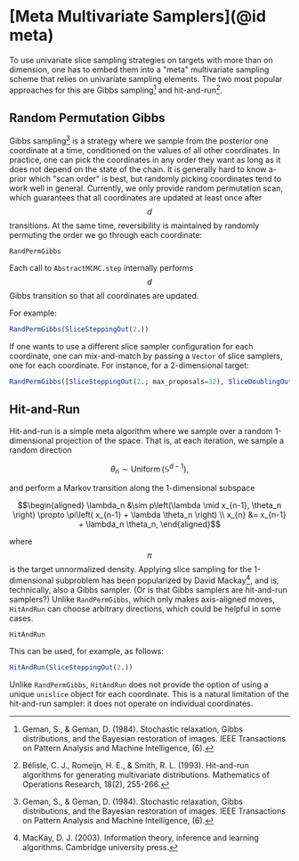 
# [Meta Multivariate Samplers](@id meta)
To use univariate slice sampling strategies on targets with more than on dimension, one has to embed them into a "meta" multivariate sampling scheme that relies on univariate sampling elements.
The two most popular approaches for this are Gibbs sampling[^GG1984] and hit-and-run[^BRS1993].

## Random Permutation Gibbs 
Gibbs sampling[^GG1984] is a strategy where we sample from the posterior one coordinate at a time, conditioned on the values of all other coordinates.
In practice, one can pick the coordinates in any order they want as long as it does not depend on the state of the chain.
It is generally hard to know a-prior which "scan order" is best, but randomly picking coordinates tend to work well in general.
Currently, we only provide random permutation scan, which guarantees that all coordinates are updated at least once after $$d$$ transitions.
At the same time, reversibility is maintained by randomly permuting the order we go through each coordinate:
```@docs
RandPermGibbs
```
Each call to `AbstractMCMC.step` internally performs $$d$$ Gibbs transition so that all coordinates are updated.

For example:
```julia
RandPermGibbs(SliceSteppingOut(2.))
```

If one wants to use a different slice sampler configuration for each coordinate, one can mix-and-match by passing a `Vector` of slice samplers, one for each coordinate.
For instance, for a 2-dimensional target:
```julia
RandPermGibbs([SliceSteppingOut(2.; max_proposals=32), SliceDoublingOut(2.),])
```

## Hit-and-Run 
Hit-and-run is a simple meta algorithm where we sample over a random 1-dimensional projection of the space.
That is, at each iteration, we sample a random direction
```math
    \theta_n \sim \operatorname{Uniform}(\mathbb{S}^{d-1}),
```
and perform a Markov transition along the 1-dimensional subspace
```math
\begin{aligned}
    \lambda_n &\sim p\left(\lambda \mid x_{n-1}, \theta_n \right) \propto \pi\left( x_{n-1} + \lambda \theta_n \right) \\
    x_{n} &= x_{n-1} + \lambda_n \theta_n,
\end{aligned}
```
where $$\pi$$ is the target unnormalized density.
Applying slice sampling for the 1-dimensional subproblem has been popularized by David Mackay[^M2003], and is, technically, also a Gibbs sampler. 
(Or is that Gibbs samplers are hit-and-run samplers?)
Unlike `RandPermGibbs`, which only makes axis-aligned moves, `HitAndRun` can choose arbitrary directions, which could be helpful in some cases.

```@docs
HitAndRun
```

This can be used, for example, as follows:

```julia
HitAndRun(SliceSteppingOut(2.))
```
Unlike `RandPermGibbs`, `HitAndRun` does not provide the option of using a unique `unislice` object for each coordinate.
This is a natural limitation of the hit-and-run sampler: it does not operate on individual coordinates.

[^GG1984]: Geman, S., & Geman, D. (1984). Stochastic relaxation, Gibbs distributions, and the Bayesian restoration of images. IEEE Transactions on Pattern Analysis and Machine Intelligence, (6).
[^BRS1993]: Bélisle, C. J., Romeijn, H. E., & Smith, R. L. (1993). Hit-and-run algorithms for generating multivariate distributions. Mathematics of Operations Research, 18(2), 255-266.
[^M2003]: MacKay, D. J. (2003). Information theory, inference and learning algorithms. Cambridge university press.
